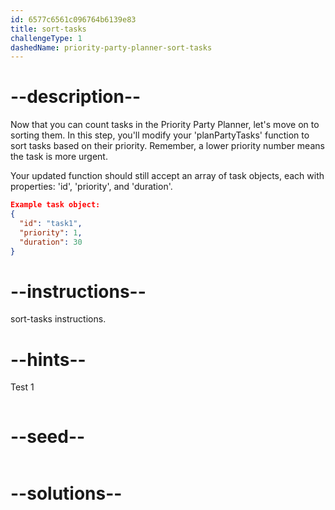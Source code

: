 ```yaml
---
id: 6577c6561c096764b6139e83
title: sort-tasks
challengeType: 1
dashedName: priority-party-planner-sort-tasks
---
```


# --description--

Now that you can count tasks in the Priority Party Planner, let's move on to sorting them. In this step, you'll modify your 'planPartyTasks' function to sort tasks based on their priority. Remember, a lower priority number means the task is more urgent.

Your updated function should still accept an array of task objects, each with properties: 'id', 'priority', and 'duration'.

```json
Example task object:
{
  "id": "task1",
  "priority": 1,
  "duration": 30
}
```

# --instructions--

sort-tasks instructions.

# --hints--

Test 1

```js

```

# --seed--

```js

```

# --solutions--

```js

```
